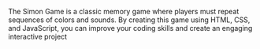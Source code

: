 The Simon Game is a classic memory game where players must repeat sequences of colors and sounds. By creating this game using HTML, CSS, and JavaScript, you can improve your coding skills and create an engaging interactive project
